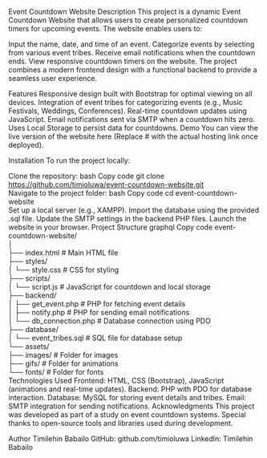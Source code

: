 Event Countdown Website
Description
This project is a dynamic Event Countdown Website that allows users to create personalized countdown timers for upcoming events. The website enables users to:

Input the name, date, and time of an event.
Categorize events by selecting from various event tribes.
Receive email notifications when the countdown ends.
View responsive countdown timers on the website.
The project combines a modern frontend design with a functional backend to provide a seamless user experience.

Features
Responsive design built with Bootstrap for optimal viewing on all devices.
Integration of event tribes for categorizing events (e.g., Music Festivals, Weddings, Conferences).
Real-time countdown updates using JavaScript.
Email notifications sent via SMTP when a countdown hits zero.
Uses Local Storage to persist data for countdowns.
Demo
You can view the live version of the website here (Replace # with the actual hosting link once deployed).

Installation
To run the project locally:

Clone the repository:
bash
Copy code
git clone https://github.com/timioluwa/event-countdown-website.git  
Navigate to the project folder:
bash
Copy code
cd event-countdown-website  
Set up a local server (e.g., XAMPP).
Import the database using the provided .sql file.
Update the SMTP settings in the backend PHP files.
Launch the website in your browser.
Project Structure
graphql
Copy code
event-countdown-website/  
│  
├── index.html              # Main HTML file  
├── styles/  
│   └── style.css           # CSS for styling  
├── scripts/  
│   └── script.js           # JavaScript for countdown and local storage  
├── backend/  
│   ├── get_event.php       # PHP for fetching event details  
│   ├── notify.php          # PHP for sending email notifications  
│   └── db_connection.php   # Database connection using PDO  
├── database/  
│   └── event_tribes.sql    # SQL file for database setup  
└── assets/  
    ├── images/            # Folder for images  
    ├── gifs/              # Folder for animations  
    └── fonts/             # Folder for fonts  
Technologies Used
Frontend: HTML, CSS (Bootstrap), JavaScript (animations and real-time updates).
Backend: PHP with PDO for database interaction.
Database: MySQL for storing event details and tribes.
Email: SMTP integration for sending notifications.
Acknowledgments
This project was developed as part of a study on event countdown systems. Special thanks to open-source tools and libraries used during development.

Author
Timilehin Babailo
GitHub: github.com/timioluwa
LinkedIn: Timilehin Babailo
